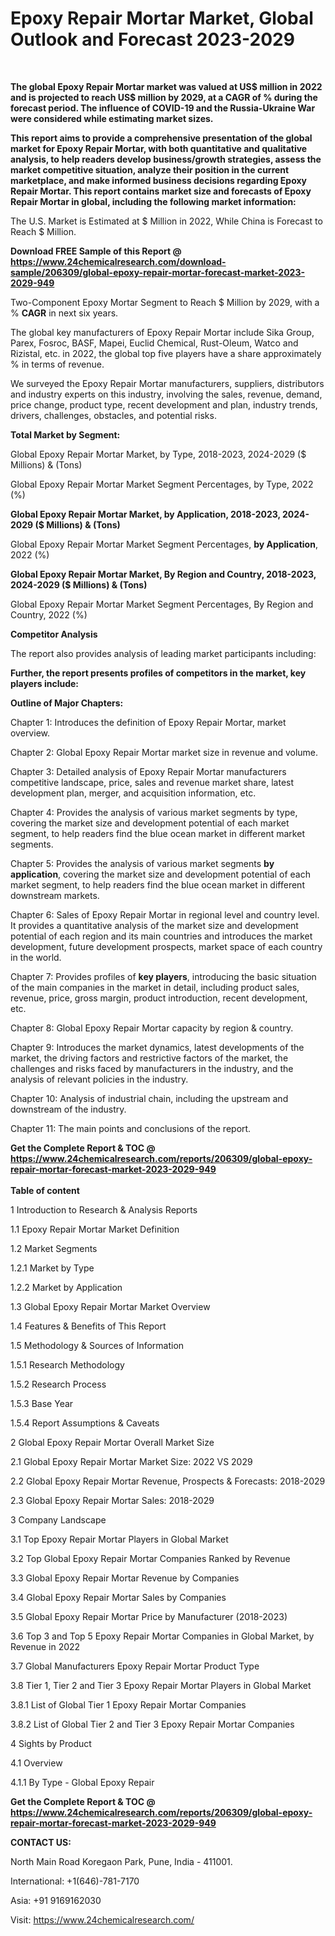<h1>Epoxy Repair Mortar Market, Global Outlook and Forecast 2023-2029</h1><br/><p><strong>The global Epoxy Repair Mortar market was valued at US$ million in 2022 and is projected to reach US$ million by 2029, at a <strong>CAGR</strong> of % during the forecast period. The influence of COVID-19 and the Russia-Ukraine War were considered while estimating market sizes.</strong></p><p><strong>This report aims to provide a comprehensive presentation of the global market for Epoxy Repair Mortar, with both quantitative and qualitative analysis, to help readers develop business/growth strategies, assess the market competitive situation, analyze their position in the current marketplace, and make informed business decisions regarding Epoxy Repair Mortar. This report contains market size and forecasts of Epoxy Repair Mortar in global, including the following market information:</strong></p><p>The U.S. Market is Estimated at $ Million in 2022, While China is Forecast to Reach $ Million.</p><div><b>Download FREE Sample of this Report @ <a href="https://www.24chemicalresearch.com/download-sample/206309/global-epoxy-repair-mortar-forecast-market-2023-2029-949">https://www.24chemicalresearch.com/download-sample/206309/global-epoxy-repair-mortar-forecast-market-2023-2029-949</a></b></div><p>Two-Component Epoxy Mortar Segment to Reach $ Million by 2029, with a % <strong>CAGR</strong> in next six years.</p><p>The global key manufacturers of Epoxy Repair Mortar include Sika Group, Parex, Fosroc, BASF, Mapei, Euclid Chemical, Rust-Oleum, Watco and Rizistal, etc. in 2022, the global top five players have a share approximately % in terms of revenue.</p><p>We surveyed the Epoxy Repair Mortar manufacturers, suppliers, distributors and industry experts on this industry, involving the sales, revenue, demand, price change, product type, recent development and plan, industry trends, drivers, challenges, obstacles, and potential risks.</p><p><strong>Total Market by Segment:</strong></p><p>Global Epoxy Repair Mortar Market, by Type, 2018-2023, 2024-2029 ($ Millions) & (Tons)</p><p>Global Epoxy Repair Mortar Market Segment Percentages, by Type, 2022 (%)</p><p><strong>Global Epoxy Repair Mortar Market, <strong>by Application</strong>, 2018-2023, 2024-2029 ($ Millions) & (Tons)</strong></p><p>Global Epoxy Repair Mortar Market Segment Percentages, <strong>by Application</strong>, 2022 (%)</p><p><strong>Global Epoxy Repair Mortar Market, By Region and Country, 2018-2023, 2024-2029 ($ Millions) & (Tons)</strong></p><p>Global Epoxy Repair Mortar Market Segment Percentages, By Region and Country, 2022 (%)</p><p><strong>Competitor Analysis</strong></p><p>The report also provides analysis of leading market participants including:</p><p><strong>Further, the report presents profiles of competitors in the market, <strong>key players</strong> include:</strong></p><p><strong>Outline of Major Chapters:</strong></p><p>Chapter 1: Introduces the definition of Epoxy Repair Mortar, market overview.</p><p>Chapter 2: Global Epoxy Repair Mortar market size in revenue and volume.</p><p>Chapter 3: Detailed analysis of Epoxy Repair Mortar manufacturers competitive landscape, price, sales and revenue market share, latest development plan, merger, and acquisition information, etc.</p><p>Chapter 4: Provides the analysis of various market segments by type, covering the market size and development potential of each market segment, to help readers find the blue ocean market in different market segments.</p><p>Chapter 5: Provides the analysis of various market segments <strong>by application</strong>, covering the market size and development potential of each market segment, to help readers find the blue ocean market in different downstream markets.</p><p>Chapter 6: Sales of Epoxy Repair Mortar in regional level and country level. It provides a quantitative analysis of the market size and development potential of each region and its main countries and introduces the market development, future development prospects, market space of each country in the world.</p><p>Chapter 7: Provides profiles of <strong>key players</strong>, introducing the basic situation of the main companies in the market in detail, including product sales, revenue, price, gross margin, product introduction, recent development, etc.</p><p>Chapter 8: Global Epoxy Repair Mortar capacity by region & country.</p><p>Chapter 9: Introduces the market dynamics, latest developments of the market, the driving factors and restrictive factors of the market, the challenges and risks faced by manufacturers in the industry, and the analysis of relevant policies in the industry.</p><p>Chapter 10: Analysis of industrial chain, including the upstream and downstream of the industry.</p><p>Chapter 11: The main points and conclusions of the report.</p><div><b>Get the Complete Report & TOC @ <a href="https://www.24chemicalresearch.com/reports/206309/global-epoxy-repair-mortar-forecast-market-2023-2029-949">https://www.24chemicalresearch.com/reports/206309/global-epoxy-repair-mortar-forecast-market-2023-2029-949</a></b></div><br><b>Table of content</b><p>1 Introduction to Research & Analysis Reports<br />
 
  1.1 Epoxy Repair Mortar Market Definition<br />
 
  1.2 Market Segments<br />
 
  1.2.1 Market by Type<br />
 
  1.2.2 Market by Application<br />
 
  1.3 Global Epoxy Repair Mortar Market Overview<br />
 
  1.4 Features & Benefits of This Report<br />
 
  1.5 Methodology & Sources of Information<br />
 
  1.5.1 Research Methodology<br />
 
  1.5.2 Research Process<br />
 
  1.5.3 Base Year<br />
 
  1.5.4 Report Assumptions & Caveats<br />
 
 2 Global Epoxy Repair Mortar Overall Market Size<br />
 
  2.1 Global Epoxy Repair Mortar Market Size: 2022 VS 2029<br />
 
  2.2 Global Epoxy Repair Mortar Revenue, Prospects & Forecasts: 2018-2029<br />
 
  2.3 Global Epoxy Repair Mortar Sales: 2018-2029<br />
 
 3 Company Landscape<br />
 
  3.1 Top Epoxy Repair Mortar Players in Global Market<br />
 
  3.2 Top Global Epoxy Repair Mortar Companies Ranked by Revenue<br />
 
  3.3 Global Epoxy Repair Mortar Revenue by Companies<br />
 
  3.4 Global Epoxy Repair Mortar Sales by Companies<br />
 
  3.5 Global Epoxy Repair Mortar Price by Manufacturer (2018-2023)<br />
 
  3.6 Top 3 and Top 5 Epoxy Repair Mortar Companies in Global Market, by Revenue in 2022<br />
 
  3.7 Global Manufacturers Epoxy Repair Mortar Product Type<br />
 
  3.8 Tier 1, Tier 2 and Tier 3 Epoxy Repair Mortar Players in Global Market<br />
 
  3.8.1 List of Global Tier 1 Epoxy Repair Mortar Companies<br />
 
  3.8.2 List of Global Tier 2 and Tier 3 Epoxy Repair Mortar Companies<br />
 
 4 Sights by Product<br />
 
  4.1 Overview<br />
 
  4.1.1 By Type - Global Epoxy Repair <br><div><b>Get the Complete Report & TOC @ <a href="https://www.24chemicalresearch.com/reports/206309/global-epoxy-repair-mortar-forecast-market-2023-2029-949">https://www.24chemicalresearch.com/reports/206309/global-epoxy-repair-mortar-forecast-market-2023-2029-949</a></b></div></p>
 
 <b>CONTACT US:</b><br>
 
 North Main Road Koregaon Park, Pune, India - 411001.<br/>
 
 International: +1(646)-781-7170<br/>
 
 Asia: +91 9169162030<br/>
 
 Visit: <a href="https://www.24chemicalresearch.com/">https://www.24chemicalresearch.com/</a>
 
 <br>